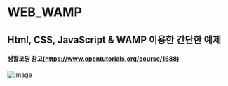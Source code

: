 # WEB_WAMP
## Html, CSS, JavaScript & WAMP 이용한 간단한 예제
#### 생활코딩 참고(https://www.opentutorials.org/course/1688)
![image](https://user-images.githubusercontent.com/39231606/53024825-25ccc080-34a3-11e9-80bd-97a9f7cc8a3e.png)
